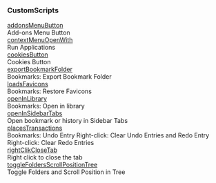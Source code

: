 ### CustomScripts

[addonsMenuButton](https://github.com/VitaliyVstyle/VitaliyVstyle.github.io/blob/main/UserChromeFiles/custom_scripts/addonsMenuButton.js)  
Add-ons Menu Button  
[contextMenuOpenWith](https://github.com/VitaliyVstyle/VitaliyVstyle.github.io/blob/main/UserChromeFiles/custom_scripts/contextMenuOpenWith.js)  
Run Applications  
[cookiesButton](https://github.com/VitaliyVstyle/VitaliyVstyle.github.io/blob/main/UserChromeFiles/custom_scripts/cookiesButton.js)  
Cookies Button  
[exportBookmarkFolder](https://github.com/VitaliyVstyle/VitaliyVstyle.github.io/blob/main/UserChromeFiles/custom_scripts/exportBookmarkFolder.js)  
Bookmarks: Export Bookmark Folder  
[loadsFavicons](https://github.com/VitaliyVstyle/VitaliyVstyle.github.io/blob/main/UserChromeFiles/custom_scripts/loadsFavicons.js)  
Bookmarks: Restore Favicons  
[openInLibrary](https://github.com/VitaliyVstyle/VitaliyVstyle.github.io/blob/main/UserChromeFiles/custom_scripts/openInLibrary.js)  
Bookmarks: Open in library  
[openInSidebarTabs](https://github.com/VitaliyVstyle/VitaliyVstyle.github.io/blob/main/UserChromeFiles/custom_scripts/openInSidebarTabs.js)  
Open bookmark or history in Sidebar Tabs  
[placesTransactions](https://github.com/VitaliyVstyle/VitaliyVstyle.github.io/blob/main/UserChromeFiles/custom_scripts/placesTransactions.js)  
Bookmarks: Undo Entry Right-click: Clear Undo Entries and Redo Entry Right-click: Clear Redo Entries  
[rightClikCloseTab](https://github.com/VitaliyVstyle/VitaliyVstyle.github.io/blob/main/UserChromeFiles/custom_scripts/rightClikCloseTab.js)  
Right click to close the tab  
[toggleFoldersScrollPositionTree](https://github.com/VitaliyVstyle/VitaliyVstyle.github.io/blob/main/UserChromeFiles/custom_scripts/toggleFoldersScrollPositionTree.js)  
Toggle Folders and Scroll Position in Tree  
